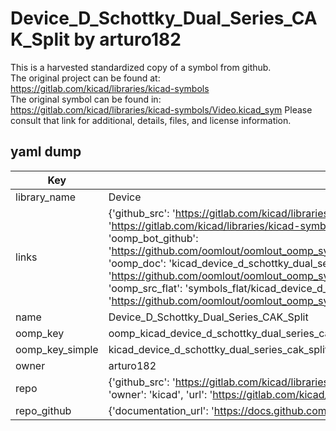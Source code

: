 # Device_D_Schottky_Dual_Series_CAK_Split by arturo182  
This is a harvested standardized copy of a symbol from github.  
The original project can be found at:  
https://gitlab.com/kicad/libraries/kicad-symbols  
The original symbol can be found in:
https://gitlab.com/kicad/libraries/kicad-symbols/Video.kicad_sym
Please consult that link for additional, details, files, and license information.  
## yaml dump  
| Key | Value |  
| --- | --- |  
| library_name | Device |  
| links | {'github_src': 'https://gitlab.com/kicad/libraries/kicad-symbols/Video.kicad_sym', 'github_src_repo': 'https://gitlab.com/kicad/libraries/kicad-symbols', 'oomp_bot': 'kicad_device_d_schottky_dual_series_cak_split/working', 'oomp_bot_github': 'https://github.com/oomlout/oomlout_oomp_symbol_bot/tree/main/kicad_device_d_schottky_dual_series_cak_split/working', 'oomp_doc': 'kicad_device_d_schottky_dual_series_cak_split/working', 'oomp_doc_github': 'https://github.com/oomlout/oomlout_oomp_symbol_doc/tree/main/kicad_device_d_schottky_dual_series_cak_split/working', 'oomp_src_flat': 'symbols_flat/kicad_device_d_schottky_dual_series_cak_split/working', 'oomp_src_flat_github': 'https://github.com/oomlout/oomlout_oomp_symbol_src/tree/main/kicad_device_d_schottky_dual_series_cak_split/working'} |  
| name | Device_D_Schottky_Dual_Series_CAK_Split |  
| oomp_key | oomp_kicad_device_d_schottky_dual_series_cak_split |  
| oomp_key_simple | kicad_device_d_schottky_dual_series_cak_split |  
| owner | arturo182 |  
| repo | {'github_src': 'https://gitlab.com/kicad/libraries/kicad-symbols/Video.kicad_sym', 'name': 'libraries/kicad-symbols', 'owner': 'kicad', 'url': 'https://gitlab.com/kicad/libraries/kicad-symbols'} |  
| repo_github | {'documentation_url': 'https://docs.github.com/rest/repos/repos#get-a-repository', 'message': 'Not Found'} |  

